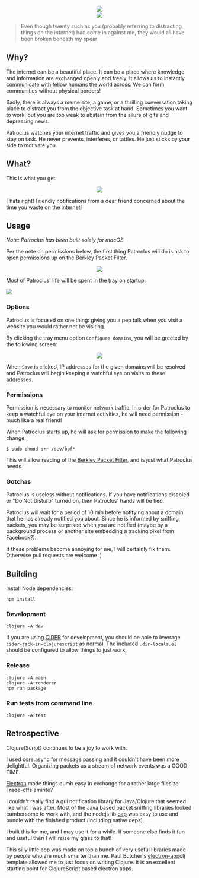 <p align="center">
	<img src="patroclus.gif" />
	<br />
	<img src="patroclus.png" />
</p>

> Even though twenty such as you (probably referring to distracting things on the internet) had come in against me, they would all have been broken beneath my spear

## Why?

The internet can be a beautiful place. It can be a place where knowledge and information are exchanged openly and freely. It allows us to instantly communicate with fellow humans the world across. We can form communities without physical borders!

Sadly, there is always a meme site, a game, or a thrilling conversation taking place to distract you from the objective task at hand. Sometimes you want to work, but you are too weak to abstain from the allure of gifs and depressing news.

Patroclus watches your internet traffic and gives you a friendly nudge to stay on task. He never prevents, interferes, or tattles. He just sticks by your side to motivate you.

## What?

This is what you get:

<p align="center">
	<img src="notification.png" />
</p>


Thats right! Friendly notifications from a dear friend concerned about the time you waste on the internet!

## Usage

*Note: Patroclus has been built solely for macOS*

Per the note on permissions below, the first thing Patroclus will do is ask to open permissions up on the Berkley Packet Filter.

<p align="center">
	<img src="sudo-prompt.png" />
</p>

Most of Patroclus' life will be spent in the tray on startup.

<p>
	<img src="tray.png" />
</p>

### Options

Patroclus is focused on one thing: giving you a pep talk when you visit a website you would rather not be visiting.

By clicking the tray menu option `Configure domains`, you will be greeted by the following screen:

<p align="center">
	<img src="configure-domains.png" />
</p>

When `Save` is clicked, IP addresses for the given domains will be resolved and Patroclus
will begin keeping a watchful eye on visits to these addresses.

### Permissions

Permission is necessary to monitor network traffic. In order for Patroclus to keep a watchful eye
on your internet activities, he will need permission - much like a real friend!

When Patroclus starts up, he will ask for permission to make the following change:

```
$ sudo chmod o+r /dev/bpf*
```

This will allow reading of the [Berkley Packet Filter](https://en.wikipedia.org/wiki/Berkeley_Packet_Filter), and is just
what Patroclus needs.

### Gotchas

Patroclus is useless without notifications. If you have notifications disabled or "Do Not Disturb" turned on, then Patroclus' hands will be tied.

Patroclus will wait for a period of 10 min before notifying about a domain that he has already notified you about. Since he is informed by sniffing packets, you may be surprised when you are notified (maybe by a background process or another site embedding a tracking pixel from Facebook?).

If these problems become annoying for me, I will certainly fix them. Otherwise pull requests are welcome :)

## Building

Install Node dependencies:

    npm install

### Development

    clojure -A:dev
	
If you are using [CIDER](https://github.com/clojure-emacs/cider) for development, you should be able to leverage `cider-jack-in-clojurescript` as normal. The included `.dir-locals.el` should be configured to allow things to just work.

### Release

    clojure -A:main
    clojure -A:renderer
    npm run package

### Run tests from command line

    clojure -A:test


## Retrospective

Clojure(Script) continues to be a joy to work with.

I used [core.async](https://github.com/clojure/core.async) for message passing and it couldn't have been more delightful. Organizing packets as a stream of network events was a GOOD TIME.

[Electron](https://www.electronjs.org/) made things dumb easy in exchange for a rather large filesize. Trade-offs amirite?

I couldn't really find a gui notification library for Java/Clojure that seemed like what I was after. Most of the Java based packet sniffing libraries looked cumbersome to work with, and the nodejs lib [cap](https://www.npmjs.com/package/cap) was easy to use and bundle with the finished product (including native deps).

I built this for me, and I may use it for a while. If someone else finds it fun and useful then I will raise my glass to that!

This silly little app was made on top a bunch of very useful libraries made by people who are much smarter than me. Paul Butcher's [electron-app](https://github.com/paulbutcher/electron-app)clj template allowed me to just focus on writing Clojure. It is an excellent starting point for ClojureScript based electron apps.
